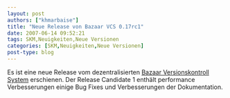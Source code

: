 ```yaml
---
layout: post
authors: ["khmarbaise"]
title: "Neue Release von Bazaar VCS 0.17rc1"
date: 2007-06-14 09:52:21
tags: SKM,Neuigkeiten,Neue Versionen
categories: [SKM,Neuigkeiten,Neue Versionen]
post-type: blog
---
```

Es ist eine neue Release vom dezentralisierten [Bazaar Versionskontroll System](http://bazaar-vcs.org/) erschienen. Der Release Candidate 1 enthält performance Verbesserungen einige Bug Fixes und Verbesserungen der Dokumentation.
